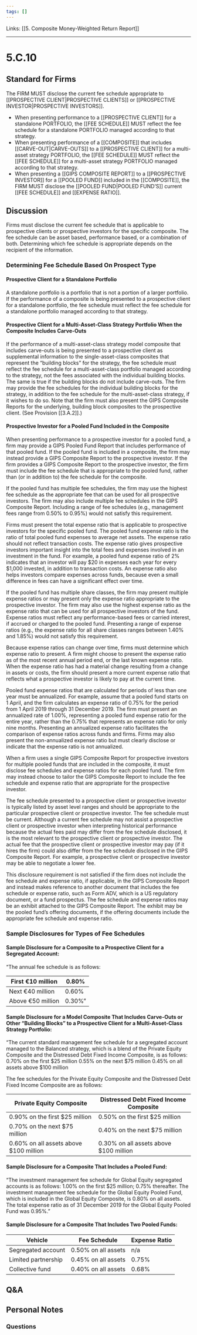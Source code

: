 ```yaml
---
tags: []
---
```

Links: [[5. Composite Money-Weighted Return Report]]
___
# 5.C.10
## Standard for Firms
The FIRM MUST disclose the current fee schedule appropriate to [[PROSPECTIVE CLIENT|PROSPECTIVE CLIENTS]] or [[PROSPECTIVE INVESTOR|PROSPECTIVE INVESTORS]].
- When presenting performance to a [[PROSPECTIVE CLIENT]] for a standalone PORTFOLIO, the [[FEE SCHEDULE]] MUST reflect the fee schedule for a standalone PORTFOLIO managed according to that strategy.
- When presenting performance of a [[COMPOSITE]] that includes [[CARVE-OUT|CARVE-OUTS]] to a [[PROSPECTIVE CLIENT]] for a multi-asset strategy PORTFOLIO, the [[FEE SCHEDULE]] MUST reflect the [[FEE SCHEDULE]] for a multi-asset strategy PORTFOLIO managed according to that strategy.
- When presenting a [[GIPS COMPOSITE REPORT]] to a [[PROSPECTIVE INVESTOR]] for a [[POOLED FUND]] included in the [[COMPOSITE]], the FIRM MUST disclose the [[POOLED FUND|POOLED FUND’S]] current [[FEE SCHEDULE]] and [[EXPENSE RATIO]].
## Discussion
Firms must disclose the current fee schedule that is applicable to prospective clients or prospective investors for the specific composite. The fee schedule can be asset based, performance based, or a combination of both. Determining which fee schedule is appropriate depends on the recipient of the information.
### Determining Fee Schedule Based On Prospect Type
#### Prospective Client for a Standalone Portfolio
A standalone portfolio is a portfolio that is not a portion of a larger portfolio. If the performance of a composite is being presented to a prospective client for a standalone portfolio, the fee schedule must reflect the fee schedule for a standalone portfolio managed according to that strategy.
#### Prospective Client for a Multi-Asset-Class Strategy Portfolio When the Composite Includes Carve-Outs
If the performance of a multi-asset-class strategy model composite that includes carve-outs is being presented to a prospective client as supplemental information to the single-asset-class composites that represent the “building blocks” for the strategy, the fee schedule must reflect the fee schedule for a multi-asset-class portfolio managed according to the strategy, not the fees associated with the individual building blocks. The same is true if the building blocks do not include carve-outs. The firm may provide the fee schedules for the individual building blocks for the strategy, in addition to the fee schedule for the multi-asset-class strategy, if it wishes to do so. Note that the firm must also present the GIPS Composite Reports for the underlying, building block composites to the prospective client. (See Provision [[3.A.2]].)
#### Prospective Investor for a Pooled Fund Included in the Composite
When presenting performance to a prospective investor for a pooled fund, a firm may provide a GIPS Pooled Fund Report that includes performance of that pooled fund. If the pooled fund is included in a composite, the firm may instead provide a GIPS Composite Report to the prospective investor. If the firm provides a GIPS Composite Report to the prospective investor, the firm must include the fee schedule that is appropriate to the pooled fund, rather than (or in addition to) the fee schedule for the composite.

If the pooled fund has multiple fee schedules, the firm may use the highest fee schedule as the appropriate fee that can be used for all prospective investors. The firm may also include multiple fee schedules in the GIPS Composite Report. Including a range of fee schedules (e.g., management fees range from 0.50% to 0.95%) would not satisfy this requirement.

Firms must present the total expense ratio that is applicable to prospective investors for the specific pooled fund. The pooled fund expense ratio is the ratio of total pooled fund expenses to average net assets. The expense ratio should not reflect transaction costs. The expense ratio gives prospective investors important insight into the total fees and expenses involved in an investment in the fund. For example, a pooled fund expense ratio of 2% indicates that an investor will pay $20 in expenses each year for every $1,000 invested, in addition to transaction costs. An expense ratio also helps investors compare expenses across funds, because even a small difference in fees can have a significant effect over time.

If the pooled fund has multiple share classes, the firm may present multiple expense ratios or may present only the expense ratio appropriate to the prospective investor. The firm may also use the highest expense ratio as the expense ratio that can be used for all prospective investors of the fund. Expense ratios must reflect any performance-based fees or carried interest, if accrued or charged to the pooled fund. Presenting a range of expense ratios (e.g., the expense ratio for all share classes ranges between 1.40% and 1.85%) would not satisfy this requirement.

Because expense ratios can change over time, firms must determine which expense ratio to present. A firm might choose to present the expense ratio as of the most recent annual period end, or the last known expense ratio. When the expense ratio has had a material change resulting from a change in assets or costs, the firm should present a more current expense ratio that reflects what a prospective investor is likely to pay at the current time.

Pooled fund expense ratios that are calculated for periods of less than one year must be annualized. For example, assume that a pooled fund starts on 1 April, and the firm calculates an expense ratio of 0.75% for the period from 1 April 2019 through 31 December 2019. The firm must present an annualized rate of 1.00%, representing a pooled fund expense ratio for the entire year, rather than the 0.75% that represents an expense ratio for only nine months. Presenting an annualized expense ratio facilitates the comparison of expense ratios across funds and firms. Firms may also present the non-annualized expense ratio but must clearly disclose or indicate that the expense ratio is not annualized.

When a firm uses a single GIPS Composite Report for prospective investors for multiple pooled funds that are included in the composite, it must disclose fee schedules and expense ratios for each pooled fund. The firm may instead choose to tailor the GIPS Composite Report to include the fee schedule and expense ratio that are appropriate for the prospective investor.

The fee schedule presented to a prospective client or prospective investor is typically listed by asset level ranges and should be appropriate to the particular prospective client or prospective investor. The fee schedule must be current. Although a current fee schedule may not assist a prospective client or prospective investor when interpreting historical performance because the actual fees paid may differ from the fee schedule disclosed, it is the most relevant to the prospective client or prospective investor. The actual fee that the prospective client or prospective investor may pay (if it hires the firm) could also differ from the fee schedule disclosed in the GIPS Composite Report. For example, a prospective client or prospective investor may be able to negotiate a lower fee.

This disclosure requirement is not satisfied if the firm does not include the fee schedule and expense ratio, if applicable, in the GIPS Composite Report and instead makes reference to another document that includes the fee schedule or expense ratio, such as Form ADV, which is a US regulatory document, or a fund prospectus. The fee schedule and expense ratios may be an exhibit attached to the GIPS Composite Report. The exhibit may be the pooled fund’s offering documents, if the offering documents include the appropriate fee schedule and expense ratio.
### Sample Disclosures for Types of Fee Schedules
#### Sample Disclosure for a Composite to a Prospective Client for a Segregated Account:
“The annual fee schedule is as follows:

| First €10 million | 0.80%  |
| ----------------- | ------ |
| Next €40 million  | 0.60%  |
| Above €50 million | 0.30%” |
#### Sample Disclosure for a Model Composite That Includes Carve-Outs or Other “Building Blocks” to a Prospective Client for a Multi-Asset-Class Strategy Portfolio:

“The current standard management fee schedule for a segregated account managed to the Balanced strategy, which is a blend of the Private Equity Composite and the Distressed Debt Fixed Income Composite, is as follows:
	0.70% on the first $25 million
	0.55% on the next $75 million
	0.45% on all assets above $100 million

The fee schedules for the Private Equity Composite and the Distressed Debt Fixed Income Composite are as follows:

|Private Equity Composite|Distressed Debt Fixed Income Composite|
|---|---|
|0.90% on the first $25 million|0.50% on the first $25 million|
|0.70% on the next $75 million|0.40% on the next $75 million|
|0.60% on all assets above $100 million|0.30% on all assets above $100 million|

#### Sample Disclosure for a Composite That Includes a Pooled Fund:
“The investment management fee schedule for Global Equity segregated accounts is as follows: 1.00% on the first $25 million; 0.75% thereafter. The investment management fee schedule for the Global Equity Pooled Fund, which is included in the Global Equity Composite, is 0.80% on all assets. The total expense ratio as of 31 December 2019 for the Global Equity Pooled Fund was 0.95%.”
#### Sample Disclosure for a Composite That Includes Two Pooled Funds:

|Vehicle|Fee Schedule|Expense Ratio|
|---|---|---|
|Segregated account|0.50% on all assets|n/a|
|Limited partnership|0.45% on all assets|0.75%|
|Collective fund|0.40% on all assets|0.68%|
## Q&A

## Personal Notes

### Questions